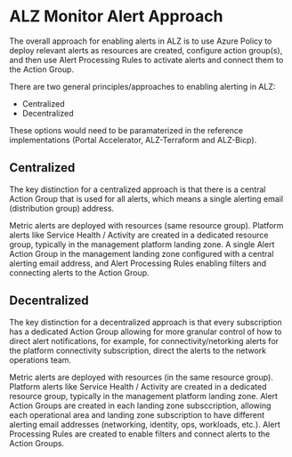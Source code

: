 # ALZ Monitor Alert Approach

The overall approach for enabling alerts in ALZ is to use Azure Policy to deploy relevant alerts as resources are created, configure action group(s), and then use Alert Processing Rules to activate alerts and connect them to the Action Group.

There are two general principles/approaches to enabling alerting in ALZ:

- Centralized
- Decentralized

These options would need to be paramaterized in the reference implementations (Portal Accelerator, ALZ-Terraform and ALZ-Bicp).

## Centralized

The key distinction for a centralized approach is that there is a central Action Group that is used for all alerts, which means a single alerting email (distribution group) address.

Metric alerts are deployed with resources (same resource group). Platform alerts like Service Health / Activity are created in a dedicated resource group, typically in the management platform landing zone. A single Alert Action Group in the management landing zone configured with a central alerting email address, and Alert Processing Rules enabling filters and connecting alerts to the Action Group.

## Decentralized

The key distinction for a decentralized approach is that every subscription has a dedicated Action Group allowing for more granular control of how to direct alert notifications, for example, for connectivity/netorking alerts for the platform connectivity subscription, direct the alerts to the network operations team.

Metric alerts are deployed with resources (in the same resource group). Platform alerts like Service Health / Activity are created in a dedicated resource group, typically in the management platform landing zone. Alert Action Groups are created in each landing zone subsccription, allowing each operational area and landing zone subscription to have different alerting email addresses (networking, identity, ops, workloads, etc.). Alert Processing Rules are created to enable filters and connect alerts to the Action Groups.

